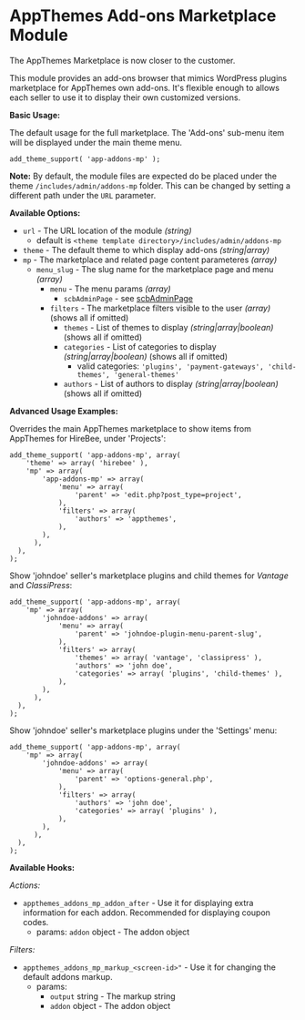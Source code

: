 # AppThemes Add-ons Marketplace Module

The AppThemes Marketplace is now closer to the customer.

This module provides an add-ons browser that mimics WordPress plugins marketplace for AppThemes own add-ons.
It's flexible enough to allows each seller to use it to display their own customized versions.

**Basic Usage:**

The default usage for the full marketplace. The 'Add-ons' sub-menu item will be displayed under the main theme menu.

`add_theme_support( 'app-addons-mp' );`

**Note:** By default, the module files are expected do be placed under the theme `/includes/admin/addons-mp` folder. This can be changed by setting a different path under the `URL` parameter.

**Available Options:**

* `url`   - The URL location of the module *(string)*
	*  default is `<theme template directory>/includes/admin/addons-mp`
* `theme` - The default theme to which display add-ons *(string|array)*
* `mp`    - The marketplace and related page content parameteres *(array)*
  * `menu_slug` - The slug name for the marketplace page and menu *(array)*
     * `menu` - The menu params *(array)*
       * `scbAdminPage` - see [scbAdminPage](https://github.com/scribu/wp-scb-framework/blob/54b521e37ed54244e19a58d497ac690efe7b578b/AdminPage.php#L5)
     * `filters` - The marketplace filters visible to the user *(array)* (shows all if omitted)
       * `themes` - List of themes to display *(string|array|boolean)* (shows all if omitted)
       * `categories` - List of categories to display *(string|array|boolean)* (shows all if omitted)
         * valid categories: ` 'plugins', 'payment-gateways', 'child-themes', 'general-themes' `
       * `authors` - List of authors to display *(string|array|boolean)* (shows all if omitted)

**Advanced Usage Examples:**

Overrides the main AppThemes marketplace to show items from AppThemes for HireBee, under 'Projects':
```
add_theme_support( 'app-addons-mp', array(
    'theme' => array( 'hirebee' ),
    'mp' => array(
        'app-addons-mp' => array(
            'menu' => array(
                'parent' => 'edit.php?post_type=project',
            ),
            'filters' => array(
                'authors' => 'appthemes',
            ),
        ),
      ),
  ),
);
```

Show 'johndoe' seller's marketplace plugins and child themes for *Vantage* and *ClassiPress*:
```
add_theme_support( 'app-addons-mp', array(
    'mp' => array(
        'johndoe-addons' => array(
            'menu' => array(
                'parent' => 'johndoe-plugin-menu-parent-slug',
            ),
            'filters' => array(
				'themes' => array( 'vantage', 'classipress' ),
                'authors' => 'john doe',
				'categories' => array( 'plugins', 'child-themes' ),
            ),
        ),
      ),
  ),
);
```

Show 'johndoe' seller's marketplace plugins under the 'Settings' menu:
```
add_theme_support( 'app-addons-mp', array(
    'mp' => array(
        'johndoe-addons' => array(
            'menu' => array(
                'parent' => 'options-general.php',
            ),
            'filters' => array(
                'authors' => 'john doe',
				'categories' => array( 'plugins' ),
            ),
        ),
      ),
  ),
);
```

**Available Hooks:**

*Actions:*

* `appthemes_addons_mp_addon_after` - Use it for displaying extra information for each addon. Recommended for displaying coupon codes.
	* params: `addon` object - The addon object

*Filters:*

* `appthemes_addons_mp_markup_<screen-id>"` - Use it for changing the default addons markup.
	* params:
		* `output` string - The markup string
		* `addon` object - The addon object


